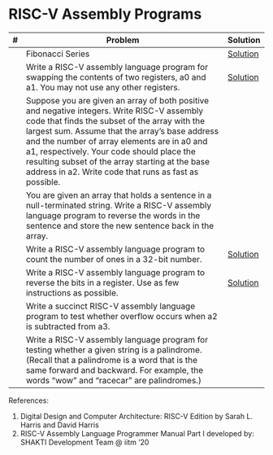 # RISC-V Assembly Programs
|#|Problem|Solution|
|---|----|----|
||Fibonacci Series|[Solution](./asm/6_19_fibonacci.s)|
|| Write a RISC-V assembly language program for swapping the contents of two registers, a0 and a1. You may not use any other registers.|[Solution](./asm/6_1_swap_without_additional_reg.s)|
|| Suppose you are given an array of both positive and negative integers. Write RISC-V assembly code that finds the subset of the array with the largest sum. Assume that the array’s base address and the number of array elements are in a0 and a1, respectively. Your code should place the resulting subset of the array starting at the base address in a2. Write code that runs as fast as possible.||
|| You are given an array that holds a sentence in a null-terminated string. Write a RISC-V assembly language program to reverse the words in the sentence and store the new sentence back in the array.||
|| Write a RISC-V assembly language program to count the number of ones in a 32-bit number.|[Solution](./asm/6_4_number_of_1s_in_reg.s)|
|| Write a RISC-V assembly language program to reverse the bits in a register. Use as few instructions as possible.|[Solution](./asm/6_5_reversing_bits_register.s)|
|| Write a succinct RISC-V assembly language program to test whether overflow occurs when a2 is subtracted from a3.||
|| Write a RISC-V assembly language program for testing whether a given string is a palindrome. (Recall that a palindrome is a word that is the same forward and backward. For example, the words “wow” and “racecar” are palindromes.)||

References: 

 <ol>
  <li> Digital Design and Computer Architecture: RISC-V Edition by Sarah L. Harris and David Harris </li>
  <li> RISC-V Assembly Language Programmer Manual Part I developed by: SHAKTI Development Team @ iitm ’20 </li>
 </ol>
